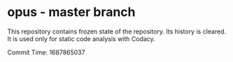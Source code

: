 # opus - master branch

This repository contains frozen state of the repository.
Its history is cleared. It is used only for static code
analysis with Codacy.

Commit Time: 1687865037